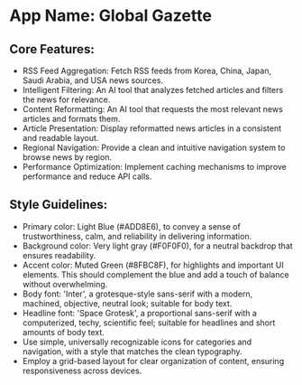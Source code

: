 # **App Name**: Global Gazette

## Core Features:

- RSS Feed Aggregation: Fetch RSS feeds from Korea, China, Japan, Saudi Arabia, and USA news sources.
- Intelligent Filtering: An AI tool that analyzes fetched articles and filters the news for relevance.
- Content Reformatting: An AI tool that requests the most relevant news articles and formats them.
- Article Presentation: Display reformatted news articles in a consistent and readable layout.
- Regional Navigation: Provide a clean and intuitive navigation system to browse news by region.
- Performance Optimization: Implement caching mechanisms to improve performance and reduce API calls.

## Style Guidelines:

- Primary color: Light Blue (#ADD8E6), to convey a sense of trustworthiness, calm, and reliability in delivering information.
- Background color: Very light gray (#F0F0F0), for a neutral backdrop that ensures readability.
- Accent color: Muted Green (#8FBC8F), for highlights and important UI elements. This should complement the blue and add a touch of balance without overwhelming.
- Body font: 'Inter', a grotesque-style sans-serif with a modern, machined, objective, neutral look; suitable for body text.
- Headline font: 'Space Grotesk', a proportional sans-serif with a computerized, techy, scientific feel; suitable for headlines and short amounts of body text.
- Use simple, universally recognizable icons for categories and navigation, with a style that matches the clean typography.
- Employ a grid-based layout for clear organization of content, ensuring responsiveness across devices.